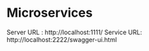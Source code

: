 # Microservices

Server URL : http://localhost:1111/
Service URL: http://localhost:2222/swagger-ui.html
